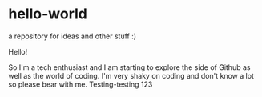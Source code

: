 # hello-world
a repository for ideas and other stuff :)


Hello!

So I'm a tech enthusiast and I am starting to explore the side of Github as well as the world of coding.
I'm very shaky on coding and don't know a lot so please bear with me.
Testing-testing 123
